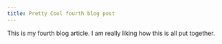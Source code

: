 ```yaml
---
title: Pretty Cool fourth blog post
---
```


This is my fourth blog article. I am really liking how this is all put together.